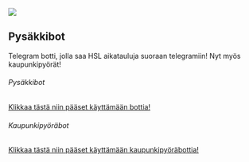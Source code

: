 ![](https://i.imgur.com/Q1L1kvS.png)

## Pysäkkibot

Telegram botti, jolla saa HSL aikatauluja suoraan telegramiin! Nyt myös kaupunkipyörät!

###### Pysäkkibot
[Klikkaa tästä niin pääset käyttämään bottia!](http://t.me/pysakkibot)
###### Kaupunkipyöräbot
[Klikkaa tästä niin pääset käyttämään kaupunkipyöräbottia!](http://t.me/kaupunkipyorabot)
